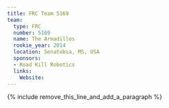```yaml
---
title: FRC Team 5169
team:
  type: FRC
  number: 5169
  name: The Armadillos
  rookie_year: 2014
  location: Senatobia, MS, USA
  sponsors:
  - Road Kill Robotics
  links:
    Website:
---
```


{% include remove_this_line_and_add_a_paragraph %}